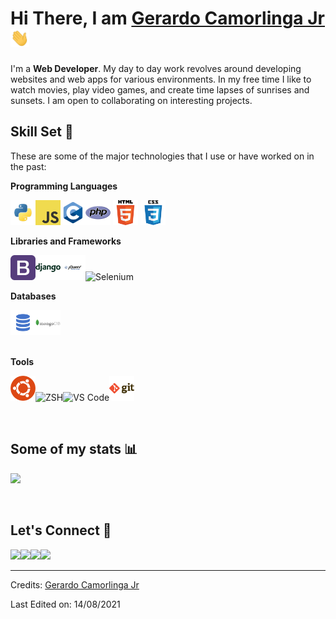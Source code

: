 <h1>Hi There, I am <a  href="https://wp.geracomdev.com">Gerardo Camorlinga Jr</a> <img  src="https://raw.githubusercontent.com/ABSphreak/ABSphreak/master/gifs/Hi.gif" width="30px"></h1>

I'm a **Web Developer**. My day to day work revolves around developing websites and web apps for various environments. In my free time I like to watch movies, play video games, and create time lapses of sunrises and sunsets. I am open to collaborating on interesting projects.

## Skill Set :muscle:

These are some of the major technologies that I use or have worked on in the past:

**Programming Languages**

<img title="Python" alt="Python" width="40px" src="https://raw.githubusercontent.com/github/explore/master/topics/python/python.png" /><img alt="JS" title="JavaScript" width="40px" src="https://raw.githubusercontent.com/github/explore/master/topics/javascript/javascript.png"><img title="C" alt="C" width="40px" src="https://raw.githubusercontent.com/github/explore/master/topics/c/c.png"><img title="Php" alt="Php" width="40px" src="https://raw.githubusercontent.com/github/explore/ccc16358ac4530c6a69b1b80c7223cd2744dea83/topics/php/php.png" /> <img title="HTML" alt="HTML" width="40px" src="https://raw.githubusercontent.com/github/explore/80688e429a7d4ef2fca1e82350fe8e3517d3494d/topics/html/html.png" /> <img title="CSS" alt="CSS" width="40px" src="https://raw.githubusercontent.com/github/explore/80688e429a7d4ef2fca1e82350fe8e3517d3494d/topics/css/css.png" />


**Libraries and Frameworks**

<img title="Bootstrap" alt="Bootstrap" width="40px" src="https://raw.githubusercontent.com/github/explore/80688e429a7d4ef2fca1e82350fe8e3517d3494d/topics/bootstrap/bootstrap.png"><img title="Django" alt="Django" width="40px" src="https://raw.githubusercontent.com/github/explore/master/topics/django/django.png"><img title="jQuery" alt="jQuery" width="40px" src="https://raw.githubusercontent.com/github/explore/master/topics/jquery/jquery.png"><img title="Selenium" alt="Selenium" width="40px" src="https://img.icons8.com/color/48/000000/selenium-test-automation.png"><br>


**Databases**

<img title="SQL" alt="SQL" width="40px" src="https://raw.githubusercontent.com/github/explore/master/topics/sql/sql.png"><img title="MongoDB" alt="MongoDB" width="40px" src="https://raw.githubusercontent.com/github/explore/master/topics/mongodb/mongodb.png"><br>
<br>

**Tools**

<img title="Ubuntu" alt="Ubuntu" width="40px" src="https://raw.githubusercontent.com/github/explore/master/topics/ubuntu/ubuntu.png"><img title="ZSH" alt="ZSH" width="40px" src="https://s3.amazonaws.com/ohmyzsh/oh-my-zsh-logo.png"><img title="VS Code" alt="VS Code" width="40px" src="https://img.icons8.com/fluent/48/000000/visual-studio-code-2019.png"><img title="git" alt="git" width="40px" src="https://raw.githubusercontent.com/github/explore/master/topics/git/git.png">

<br>

## Some of my stats :bar_chart:

<img src="https://github-readme-stats.vercel.app/api?username=gercamjr&show_icons=true&theme=radical&include_all_commits=true"><a href="https://stackoverflow.com/story/gercamjr.dev"></a>


<br>

## Let's Connect :handshake:

<a href="https://www.linkedin.com/in/gera-camo-jr/"><img src="https://cdn2.iconfinder.com/data/icons/social-media-2285/512/1_Linkedin_unofficial_colored_svg-128.png" width="40"></a><a href="https://twitter.com/camorlingajr"><img src="https://cdn2.iconfinder.com/data/icons/social-media-2285/512/1_Twitter3_colored_svg-128.png" width="40"></a><a href="mailto:gercamjr.dev@gmail.com"><img src="https://pics.freeicons.io/uploads/icons/png/12176278751552302090-512.png" width="40"></a><a href="https://www.instagram.com/elcam0te"><img src="https://cdn2.iconfinder.com/data/icons/social-media-2285/512/1_Instagram_colored_svg_1-128.png" width="40"></a>




-----
Credits: [Gerardo Camorlinga Jr](https://github.com/gercamjr)

Last Edited on: 14/08/2021
